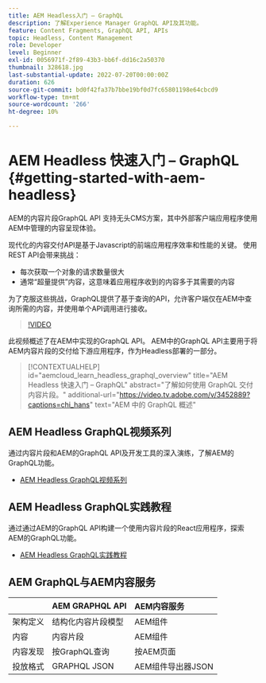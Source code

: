 ```yaml
---
title: AEM Headless入门 — GraphQL
description: 了解Experience Manager GraphQL API及其功能。
feature: Content Fragments, GraphQL API, APIs
topic: Headless, Content Management
role: Developer
level: Beginner
exl-id: 0056971f-2f89-43b3-bb6f-dd16c2a50370
thumbnail: 328618.jpg
last-substantial-update: 2022-07-20T00:00:00Z
duration: 626
source-git-commit: bd0f42fa37b7bbe19bf0d7fc65801198e64cbcd9
workflow-type: tm+mt
source-wordcount: '266'
ht-degree: 10%

---
```


# AEM Headless 快速入门 – GraphQL {#getting-started-with-aem-headless}

AEM的内容片段GraphQL API
支持无头CMS方案，其中外部客户端应用程序使用AEM中管理的内容呈现体验。

现代化的内容交付API是基于Javascript的前端应用程序效率和性能的关键。 使用REST API会带来挑战：

* 每次获取一个对象的请求数量很大
* 通常“超量提供”内容，这意味着应用程序收到的内容多于其需要的内容

为了克服这些挑战，GraphQL提供了基于查询的API，允许客户端仅在AEM中查询所需的内容，并使用单个API调用进行接收。

>[!VIDEO](https://video.tv.adobe.com/v/3452889?quality=12&learn=on&captions=chi_hans)

此视频概述了在AEM中实现的GraphQL API。 AEM中的GraphQL API主要用于将AEM内容片段的交付给下游应用程序，作为Headless部署的一部分。

>[!CONTEXTUALHELP]
>id="aemcloud_learn_headless_graphql_overview"
>title="AEM Headless 快速入门 – GraphQL"
>abstract="了解如何使用 GraphQL 交付内容片段。"
>additional-url="https://video.tv.adobe.com/v/3452889?captions=chi_hans" text="AEM 中的 GraphQL 概述"

## AEM Headless GraphQL视频系列

通过内容片段和AEM的GraphQL API及开发工具的深入演练，了解AEM的GraphQL功能。

* [AEM Headless GraphQL视频系列](./video-series/modeling-basics.md)

## AEM Headless GraphQL实践教程

通过通过AEM的GraphQL API构建一个使用内容片段的React应用程序，探索AEM的GraphQL功能。

* [AEM Headless GraphQL实践教程](./multi-step/overview.md)

## AEM GraphQL与AEM内容服务

|                                | AEM GRAPHQL API | AEM内容服务 |
|--------------------------------|:-----------------|:---------------------|
| 架构定义 | 结构化内容片段模型 | AEM组件 |
| 内容 | 内容片段 | AEM组件 |
| 内容发现 | 按GraphQL查询 | 按AEM页面 |
| 投放格式 | GRAPHQL JSON | AEM组件导出器JSON |
